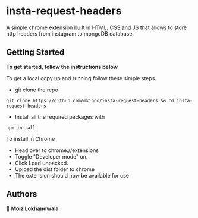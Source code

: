 # insta-request-headers

A simple chrome extension built in HTML, CSS and JS that allows to store http headers from instagram to mongoDB database.

## Getting Started

**To get started, follow the instructions below**

To get a local copy up and running follow these simple steps.

- git clone the repo

```
git clone https://github.com/mkingo/insta-request-headers && cd insta-request-headers
```

- Install all the required packages with

```
npm install
```

To install in Chrome

- Head over to chrome://extensions
- Toggle "Developer mode" on.
- Click Load unpacked.
- Upload the dist folder to chrome
- The extension should now be available for use


## Authors

👤 **Moiz Lokhandwala**

